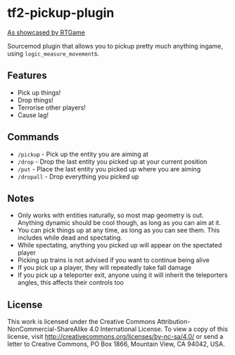 # tf2-pickup-plugin

[As showcased by RTGame](https://www.youtube.com/watch?v=6SHx4wfeucc)

Sourcemod plugin that allows you to pickup pretty much anything ingame, using `logic_measure_movement`s.

## Features

* Pick up things!
* Drop things!
* Terrorise other players!
* Cause lag!

## Commands
* `/pickup` - Pick up the entity you are aiming at
* `/drop` - Drop the last entity you picked up at your current position
* `/put` - Place the last entity you picked up where you are aiming
* `/dropall` - Drop everything you picked up

## Notes
* Only works with entities naturally, so most map geometry is out. Anything dynamic should be cool though, as long as you can aim at it.
* You can pick things up at any time, as long as you can see them. This includes while dead and spectating.
* While spectating, anything you picked up will appear on the spectated player
* Picking up trains is not advised if you want to continue being alive
* If you pick up a player, they will repeatedly take fall damage
* If you pick up a teleporter exit, anyone using it will inherit the teleporters angles, this affects their controls too

## License

This work is licensed under the Creative Commons Attribution-NonCommercial-ShareAlike 4.0 International License. To view a copy of this license, visit http://creativecommons.org/licenses/by-nc-sa/4.0/ or send a letter to Creative Commons, PO Box 1866, Mountain View, CA 94042, USA.
